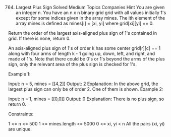 764. Largest Plus Sign
Solved
Medium
Topics
Companies
Hint
You are given an integer n. You have an n x n binary grid grid with all values initially 1's except for some indices given in the array mines. The ith element of the array mines is defined as mines[i] = [xi, yi] where grid[xi][yi] == 0.

Return the order of the largest axis-aligned plus sign of 1's contained in grid. If there is none, return 0.

An axis-aligned plus sign of 1's of order k has some center grid[r][c] == 1 along with four arms of length k - 1 going up, down, left, and right, and made of 1's. Note that there could be 0's or 1's beyond the arms of the plus sign, only the relevant area of the plus sign is checked for 1's.

 

Example 1:


Input: n = 5, mines = [[4,2]]
Output: 2
Explanation: In the above grid, the largest plus sign can only be of order 2. One of them is shown.
Example 2:


Input: n = 1, mines = [[0,0]]
Output: 0
Explanation: There is no plus sign, so return 0.
 

Constraints:

1 <= n <= 500
1 <= mines.length <= 5000
0 <= xi, yi < n
All the pairs (xi, yi) are unique.
